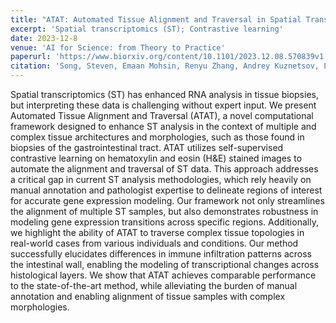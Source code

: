 ```yaml
---
title: "ATAT: Automated Tissue Alignment and Traversal in Spatial Transcriptomics with Self-Supervised Learning"
excerpt: 'Spatial transcriptomics (ST); Contrastive learning'
date: 2023-12-8
venue: 'AI for Science: from Theory to Practice'
paperurl: 'https://www.biorxiv.org/content/10.1101/2023.12.08.570839v1.full.pdf'
citation: 'Song, Steven, Emaan Mohsin, Renyu Zhang, Andrey Kuznetsov, Le Shen, Robert L. Grossman, Christopher R. Weber, and Aly A. Khan. "ATAT: Automated Tissue Alignment and Traversal in Spatial Transcriptomics with Self-Supervised Learning." bioRxiv (2023): 2023-12.'
---
```

Spatial transcriptomics (ST) has enhanced RNA analysis in tissue biopsies, but interpreting these data is challenging without expert input. We present Automated Tissue Alignment and Traversal (ATAT), a novel computational framework designed to enhance ST analysis in the context of multiple and complex tissue architectures and morphologies, such as those found in biopsies of the gastrointestinal tract. ATAT utilizes self-supervised contrastive learning on hematoxylin and eosin (H&E) stained images to automate the alignment and traversal of ST data. This approach addresses a critical gap in current ST analysis methodologies, which rely heavily on manual annotation and pathologist expertise to delineate regions of interest for accurate gene expression modeling. Our framework not only streamlines the alignment of multiple ST samples, but also demonstrates robustness in modeling gene expression transitions across specific regions. Additionally, we highlight the ability of ATAT to traverse complex tissue topologies in real-world cases from various individuals and conditions. Our method successfully elucidates differences in immune infiltration patterns across the intestinal wall, enabling the modeling of transcriptional changes across histological layers. We show that ATAT achieves comparable performance to the state-of-the-art method, while alleviating the burden of manual annotation and enabling alignment of tissue samples with complex morphologies.
